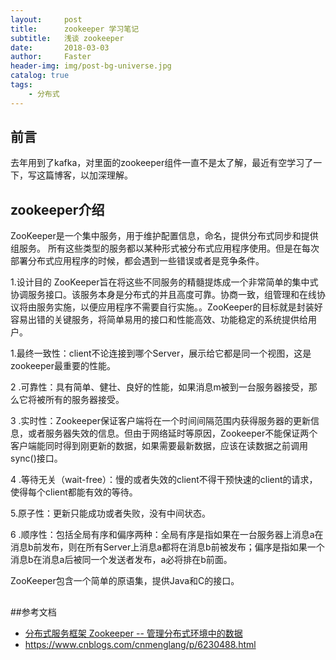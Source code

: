```yaml
---
layout:     post
title:      zookeeper 学习笔记
subtitle:   浅谈 zookeeper
date:       2018-03-03
author:     Faster
header-img: img/post-bg-universe.jpg
catalog: true
tags:
    - 分布式
---
```

## 前言
去年用到了kafka，对里面的zookeeper组件一直不是太了解，最近有空学习了一下，写这篇博客，以加深理解。
## zookeeper介绍
ZooKeeper是一个集中服务，用于维护配置信息，命名，提供分布式同步和提供组服务。
所有这些类型的服务都以某种形式被分布式应用程序使用。但是在每次部署分布式应用程序的时候，都会遇到一些错误或者是竞争条件。

1.设计目的
ZooKeeper旨在将这些不同服务的精髓提炼成一个非常简单的集中式协调服务接口。该服务本身是分布式的并且高度可靠。协商一致，组管理和在线协议将由服务实施，以便应用程序不需要自行实施。。ZooKeeper的目标就是封装好容易出错的关键服务，将简单易用的接口和性能高效、功能稳定的系统提供给用户。

1.最终一致性：client不论连接到哪个Server，展示给它都是同一个视图，这是zookeeper最重要的性能。

2 .可靠性：具有简单、健壮、良好的性能，如果消息m被到一台服务器接受，那么它将被所有的服务器接受。

3 .实时性：Zookeeper保证客户端将在一个时间间隔范围内获得服务器的更新信息，或者服务器失效的信息。但由于网络延时等原因，Zookeeper不能保证两个客户端能同时得到刚更新的数据，如果需要最新数据，应该在读数据之前调用sync()接口。

4 .等待无关（wait-free）：慢的或者失效的client不得干预快速的client的请求，使得每个client都能有效的等待。

5.原子性：更新只能成功或者失败，没有中间状态。

6 .顺序性：包括全局有序和偏序两种：全局有序是指如果在一台服务器上消息a在消息b前发布，则在所有Server上消息a都将在消息b前被发布；偏序是指如果一个消息b在消息a后被同一个发送者发布，a必将排在b前面。

ZooKeeper包含一个简单的原语集，提供Java和C的接口。




## 




##参考文档
- [分布式服务框架 Zookeeper -- 管理分布式环境中的数据](https://www.ibm.com/developerworks/cn/opensource/os-cn-zookeeper/)
- https://www.cnblogs.com/cnmenglang/p/6230488.html


